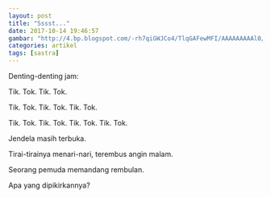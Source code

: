 ```yaml
---
layout: post
title: "Sssst..."
date: 2017-10-14 19:46:57
gambar: "http://4.bp.blogspot.com/-rh7qiGWJCo4/TlqGAFewMFI/AAAAAAAAAl0/ETwtwP5X1qY/s900/the-beauty-of-silence-125127-500-304.jpg"
categories: artikel
tags: [sastra]
---
```


Denting-denting jam:

Tik. Tok. Tik. Tok.

Tik. Tok. Tik. Tok. Tik. Tok.

Tik. Tok. Tik. Tok. Tik. Tok. Tik. Tok.

Jendela masih terbuka.

Tirai-tirainya menari-nari, terembus angin malam.

Seorang pemuda memandang rembulan.

Apa yang dipikirkannya?